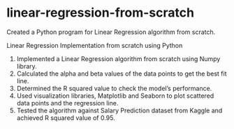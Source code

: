 # linear-regression-from-scratch
Created a Python program for Linear Regression algorithm from scratch.

Linear Regression Implementation from scratch using Python

1. Implemented a Linear Regression algorithm from scratch using Numpy library.
2. Calculated the alpha and beta values of the data points to get the best fit line.
3. Determined the R squared value to check the model’s performance.
4. Used visualization libraries, Matplotlib and Seaborn to plot scattered data points and the regression line.
5. Tested the algorithm against Salary Prediction dataset from Kaggle and achieved R squared value of 0.95.
